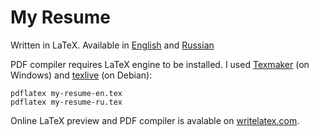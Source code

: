 # My Resume

Written in LaTeX.
Available in [English](https://github.com/creepid/resume/raw/master/Mikhail_Rusakovich-CV-EN.pdf) and [Russian](https://github.com/creepid/resume/raw/master/Русакович_Михаил-CV-RU.pdf)

PDF compiler requires LaTeX engine to be installed. I used [Texmaker](http://www.xm1math.net/texmaker/) (on Windows) and [texlive](https://www.tug.org/texlive/) (on Debian):

    pdflatex my-resume-en.tex
	pdflatex my-resume-ru.tex

Online LaTeX preview and PDF compiler is avalable on [writelatex.com](https://www.writelatex.com).
